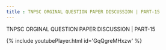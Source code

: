 ```yaml
---
title : TNPSC ORGINAL QUESTION PAPER DISCUSSION | PART-15
---
```


TNPSC ORGINAL QUESTION PAPER DISCUSSION | PART-15



{% include youtubePlayer.html id='GqQgreMHxzw' %}
